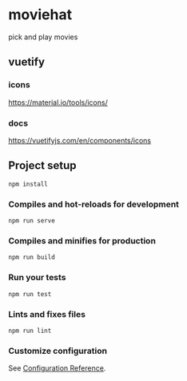 # moviehat

pick and play movies


## vuetify 

### icons
https://material.io/tools/icons/

### docs
https://vuetifyjs.com/en/components/icons



## Project setup
```
npm install
```

### Compiles and hot-reloads for development
```
npm run serve
```

### Compiles and minifies for production
```
npm run build
```

### Run your tests
```
npm run test
```

### Lints and fixes files
```
npm run lint
```

### Customize configuration
See [Configuration Reference](https://cli.vuejs.org/config/).
